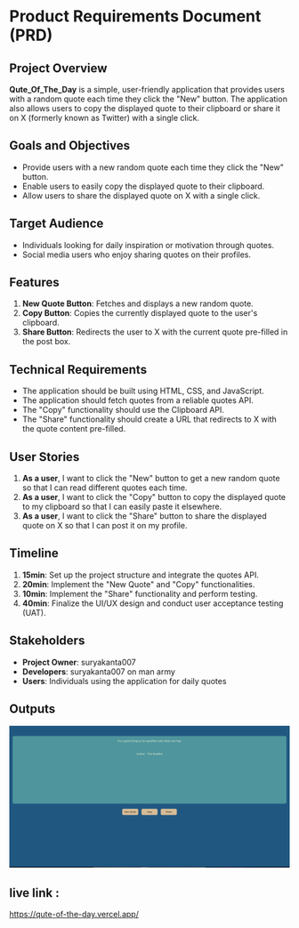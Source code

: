 # Product Requirements Document (PRD)

## Project Overview
**Qute_Of_The_Day** is a simple, user-friendly application that provides users with a random quote each time they click the "New" button. The application also allows users to copy the displayed quote to their clipboard or share it on X (formerly known as Twitter) with a single click.

## Goals and Objectives
- Provide users with a new random quote each time they click the "New" button.
- Enable users to easily copy the displayed quote to their clipboard.
- Allow users to share the displayed quote on X with a single click.

## Target Audience
- Individuals looking for daily inspiration or motivation through quotes.
- Social media users who enjoy sharing quotes on their profiles.

## Features
1. **New Quote Button**: Fetches and displays a new random quote.
2. **Copy Button**: Copies the currently displayed quote to the user's clipboard.
3. **Share Button**: Redirects the user to X with the current quote pre-filled in the post box.

## Technical Requirements
- The application should be built using HTML, CSS, and JavaScript.
- The application should fetch quotes from a reliable quotes API.
- The "Copy" functionality should use the Clipboard API.
- The "Share" functionality should create a URL that redirects to X with the quote content pre-filled.

## User Stories
1. **As a user**, I want to click the "New" button to get a new random quote so that I can read different quotes each time.
2. **As a user**, I want to click the "Copy" button to copy the displayed quote to my clipboard so that I can easily paste it elsewhere.
3. **As a user**, I want to click the "Share" button to share the displayed quote on X so that I can post it on my profile.

## Timeline
1. **15min**: Set up the project structure and integrate the quotes API.
2. **20min**: Implement the "New Quote" and "Copy" functionalities.
3. **10min**: Implement the "Share" functionality and perform testing.
4. **40min**: Finalize the UI/UX design and conduct user acceptance testing (UAT).

## Stakeholders
- **Project Owner**: suryakanta007
- **Developers**: suryakanta007 on man army
- **Users**: Individuals using the application for daily quotes

## Outputs
![alt text](<Screenshot from 2025-03-20 09-01-18.png>)

## live link : 
https://qute-of-the-day.vercel.app/